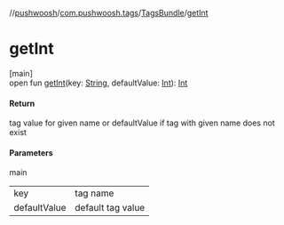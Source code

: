 //[pushwoosh](../../../index.md)/[com.pushwoosh.tags](../index.md)/[TagsBundle](index.md)/[getInt](get-int.md)

# getInt

[main]\
open fun [getInt](get-int.md)(key: [String](https://developer.android.com/reference/kotlin/java/lang/String.html), defaultValue: [Int](https://kotlinlang.org/api/latest/jvm/stdlib/kotlin-stdlib/kotlin/-int/index.html)): [Int](https://kotlinlang.org/api/latest/jvm/stdlib/kotlin-stdlib/kotlin/-int/index.html)

#### Return

tag value for given name or defaultValue if tag with given name does not exist

#### Parameters

main

| | |
|---|---|
| key | tag name |
| defaultValue | default tag value |
